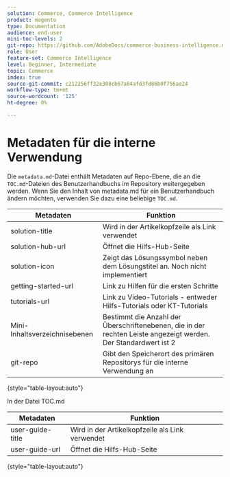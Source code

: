 ```yaml
---
solution: Commerce, Commerce Intelligence
product: magento
type: Documentation
audience: end-user
mini-toc-levels: 2
git-repo: https://github.com/AdobeDocs/commerce-business-intelligence.de-DE
role: User
feature-set: Commerce Intelligence
level: Beginner, Intermediate
topic: Commerce
index: true
source-git-commit: c212256ff32e308cb67a84afd3fd86b0f756ae24
workflow-type: tm+mt
source-wordcount: '125'
ht-degree: 0%

---
```



# Metadaten für die interne Verwendung

Die `metadata.md`-Datei enthält Metadaten auf Repo-Ebene, die an die `TOC.md`-Dateien des Benutzerhandbuchs im Repository weitergegeben werden. Wenn Sie den Inhalt von metadata.md für ein Benutzerhandbuch ändern möchten, verwenden Sie dazu eine beliebige `TOC.md`.

| Metadaten | Funktion |
|--- |--- |
| solution-title | Wird in der Artikelkopfzeile als Link verwendet |
| solution-hub-url | Öffnet die Hilfs-Hub-Seite |
| solution-icon | Zeigt das Lösungssymbol neben dem Lösungstitel an. Noch nicht implementiert |
| getting-started-url | Link zu Hilfen für die ersten Schritte |
| tutorials-url | Link zu Video-Tutorials - entweder Hilfs-Tutorials oder KT-Tutorials |
| Mini-Inhaltsverzeichnisebenen | Bestimmt die Anzahl der Überschriftenebenen, die in der rechten Leiste angezeigt werden. Der Standardwert ist 2 |
| git-repo | Gibt den Speicherort des primären Repositorys für die interne Verwendung an |

{style="table-layout:auto"}

In der Datei TOC.md

| Metadaten | Funktion |
|--- |--- |
| user-guide-title | Wird in der Artikelkopfzeile als Link verwendet |
| user-guide-url | Öffnet die Hilfs-Hub-Seite |

{style="table-layout:auto"}
